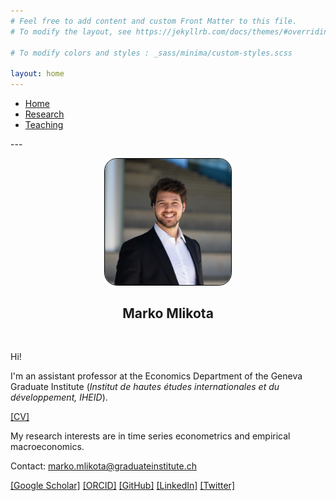 ```yaml
---
# Feel free to add content and custom Front Matter to this file.
# To modify the layout, see https://jekyllrb.com/docs/themes/#overriding-theme-defaults

# To modify colors and styles : _sass/minima/custom-styles.scss

layout: home
---
```



<nav>
    <ul>
      <li><a href="">Home</a></li>
      <li><a href="/research/">Research</a></li>
      <li><a href="/teaching/">Teaching</a></li>
    </ul>
</nav>
---

<br>

<p align="center">
  <a href="url"><img src="FilesToAdd/DSC06461_cropped.jpg" height="auto" style=" width:40%; border: 1px solid black; margin:0 0 0 0; border-radius:10%"></a>
</p>

<h2 align="center"> Marko Mlikota</h2>


<br>


Hi!

I'm an assistant professor at the Economics Department of the Geneva Graduate Institute (<i>Institut de hautes études internationales et du développement, IHEID</i>).
<!-- 
I'm also engaged in the BCC Programme ...
In 2022 and 2024-2025, I also held consulting positions at the European Central Bank.
-->

[[CV]](FilesToAdd/CV_MM_EN.pdf) 


My research interests are in time series econometrics and empirical macroeconomics. 
<!-- 
In particular, ... 
-->

<!--
[[Research Statement]](FilesToAdd/MM_ResearchStatement_2307.pdf)
-->


Contact: marko.mlikota@graduateinstitute.ch

[[Google Scholar]][GoogleScholarLink] [[ORCID]][ORCIDProfileLink] [[GitHub]][GitHubProfileLink] [[LinkedIn]][LinkedinProfileLink] [[Twitter]][TwitterProfileLink]















<!-- ***************************
     *** LINKS 
     *************************** -->

[LinkedinProfileLink]: https://www.linkedin.com/in/marko-mlikota-aa13b712a/
[GitHubProfileLink]: https://github.com/markomlikota
[TwitterProfileLink]: https://twitter.com/marko25mlikota
[GoogleScholarLink]: https://scholar.google.com/citations?hl=en&user=IFrID1kAAAAJ
[EmailLink]: mailto:mlikota@sas.upenn.edu
[ORCIDProfileLink]: https://orcid.org/0009-0007-5456-0037

















<!-- ***************************
     *** HELPFUL COMMENTS 
     *************************** -->


<!---

cd Dropbox/W_Other/PersonalWebsite
bundle exec jekyll serve

http://localhost:4000

% if issues encountered with hosting:
% https://jekyllrb.com/docs/installation/macos/



https://www.w3schools.com/css/css_tooltip.asp

![alt text for screen readers](picture.jpeg "Text to show on mouseover")


<p align="center"> blabla </p>


%%%%% PICTURES:

<p align="center">
  <img src="FilesToAdd/picture.jpeg" alt="MarineGEO circle logo" style="width:30%; border: 1px solid black; margin:0 0 0 0"/>
</p>

<img src="FilesToAdd/picture3.jpg" alt="MarineGEO circle logo" style="float: right; width:38.1966%; border: 1px solid black; margin:0 0 0 0"/>

<p align="center">
  <a href="url"><img src="FilesToAdd/picture4.jpg" height="auto" width="30%" style="border-radius:50%"></a>
</p>
<h2 align="center"> Marko Mlikota</h2>


%%%%% LINKS:

[[mlikota@sas.upenn.edu]](mailto:mlikota@sas.upenn.edu)

<a href="https://www.youtube.com/embed/Tg0Ajam946o" target="_BLANK" title="Click me">[Short Video]</a>

% To refer to the page contained in the file "P009_...", which is in the same folder as this file: *<*a h*ref="{*% li*nk P0*09*_YTvideo*.m*arkdown %}">[Sho*rt Vide*o]</*a> (had to put asterisks to prevent this being read as a command...)


<font size="3"> This is my text number1</font>
<span style="color:blue">some *blue* text</span> // see colors in https://htmlcolorcodes.com

<span style="color:#EABC7E; opacity: 0.900;"> <strong>Why Does a Dominant Currency Replace Another?,</strong></span> with A. Mehl & I. van Robays (European Central Bank)



#8E645F

#9f5b20

#a2281a

-->



<!--
<br>
## Work in Progress


<span style="color:#EABC7E; opacity: 0.900;"> GDP Nowcasts and Supply Chain Pressures </span> 


<span style="color:#EABC7E; opacity: 0.900;"> Recovering Peer Effects via High-Frequency Transmission: Households' Consumption Smoothing Through Friendships in Rural Thailand </span>


<span style="color:#EABC7E; opacity: 0.900;"> A Workhorse Model Without Nominal Rigidities,</span> joint with J. Ritto (University of Pennsylvania)


<span style="color:#EABC7E; opacity: 0.900;"> Sequential Monte Carlo with Model Tempering,</span> joint with S. Scheidegger (University of Lausanne) & F. Schorfheide (University of Pennsylvania)
-->




<!--

<p align="center">
  <a href="{% link index.markdown %}" style=" font-size: 30px"> [Home] </a>
  <a href="{% link page_research.markdown %}" style=" font-size: 30px"> [Research] </a>
  <a href="{% link page_teaching.markdown %}" style=" font-size: 30px"> [Teaching] </a>
</p>

-->
